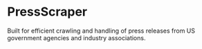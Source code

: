 # PressScraper
Built for efficient crawling and handling of press releases from US government agencies and industry associations.

